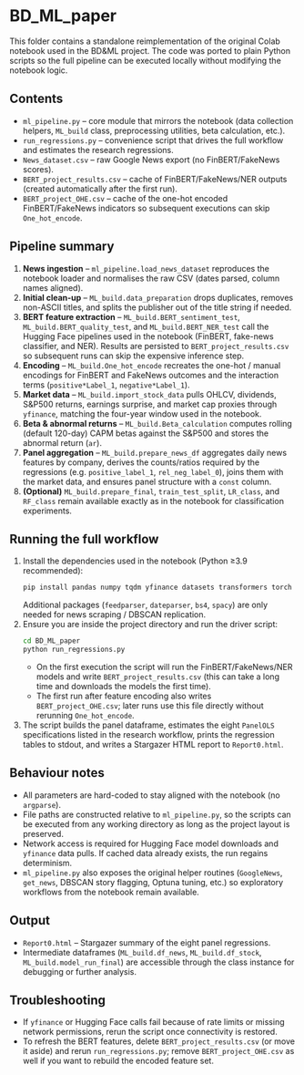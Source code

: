 # BD_ML_paper

This folder contains a standalone reimplementation of the original Colab notebook used in the BD&ML project. The code was ported to plain Python scripts so the full pipeline can be executed locally without modifying the notebook logic.

## Contents
- `ml_pipeline.py` – core module that mirrors the notebook (data collection helpers, `ML_build` class, preprocessing utilities, beta calculation, etc.).
- `run_regressions.py` – convenience script that drives the full workflow and estimates the research regressions.
- `News_dataset.csv` – raw Google News export (no FinBERT/FakeNews scores).
- `BERT_project_results.csv` – cache of FinBERT/FakeNews/NER outputs (created automatically after the first run).
- `BERT_project_OHE.csv` – cache of the one-hot encoded FinBERT/FakeNews indicators so subsequent executions can skip `One_hot_encode`.

## Pipeline summary
1. **News ingestion** – `ml_pipeline.load_news_dataset` reproduces the notebook loader and normalises the raw CSV (dates parsed, column names aligned).
2. **Initial clean-up** – `ML_build.data_preparation` drops duplicates, removes non-ASCII titles, and splits the publisher out of the title string if needed.
3. **BERT feature extraction** – `ML_build.BERT_sentiment_test`, `ML_build.BERT_quality_test`, and `ML_build.BERT_NER_test` call the Hugging Face pipelines used in the notebook (FinBERT, fake-news classifier, and NER). Results are persisted to `BERT_project_results.csv` so subsequent runs can skip the expensive inference step.
4. **Encoding** – `ML_build.One_hot_encode` recreates the one-hot / manual encodings for FinBERT and FakeNews outcomes and the interaction terms (`positive*Label_1`, `negative*Label_1`).
5. **Market data** – `ML_build.import_stock_data` pulls OHLCV, dividends, S&P500 returns, earnings surprise, and market cap proxies through `yfinance`, matching the four-year window used in the notebook.
6. **Beta & abnormal returns** – `ML_build.Beta_calculation` computes rolling (default 120-day) CAPM betas against the S&P500 and stores the abnormal return (`ar`).
7. **Panel aggregation** – `ML_build.prepare_news_df` aggregates daily news features by company, derives the counts/ratios required by the regressions (e.g. `positive_label_1`, `rel_neg_label_0`), joins them with the market data, and ensures panel structure with a `const` column.
8. **(Optional)** `ML_build.prepare_final`, `train_test_split`, `LR_class`, and `RF_class` remain available exactly as in the notebook for classification experiments.

## Running the full workflow
1. Install the dependencies used in the notebook (Python ≥3.9 recommended):
   ```bash
   pip install pandas numpy tqdm yfinance datasets transformers torch optuna linearmodels stargazer statsmodels scikit-learn
   ```
   Additional packages (`feedparser`, `dateparser`, `bs4`, `spacy`) are only needed for news scraping / DBSCAN replication.
2. Ensure you are inside the project directory and run the driver script:
   ```bash
   cd BD_ML_paper
   python run_regressions.py
   ```
   - On the first execution the script will run the FinBERT/FakeNews/NER models and write `BERT_project_results.csv` (this can take a long time and downloads the models the first time).
   - The first run after feature encoding also writes `BERT_project_OHE.csv`; later runs use this file directly without rerunning `One_hot_encode`.
3. The script builds the panel dataframe, estimates the eight `PanelOLS` specifications listed in the research workflow, prints the regression tables to stdout, and writes a Stargazer HTML report to `Report0.html`.

## Behaviour notes
- All parameters are hard-coded to stay aligned with the notebook (no `argparse`).
- File paths are constructed relative to `ml_pipeline.py`, so the scripts can be executed from any working directory as long as the project layout is preserved.
- Network access is required for Hugging Face model downloads and `yfinance` data pulls. If cached data already exists, the run regains determinism.
- `ml_pipeline.py` also exposes the original helper routines (`GoogleNews`, `get_news`, DBSCAN story flagging, Optuna tuning, etc.) so exploratory workflows from the notebook remain available.

## Output
- `Report0.html` – Stargazer summary of the eight panel regressions.
- Intermediate dataframes (`ML_build.df_news`, `ML_build.df_stock`, `ML_build.model_run_final`) are accessible through the class instance for debugging or further analysis.

## Troubleshooting
- If `yfinance` or Hugging Face calls fail because of rate limits or missing network permissions, rerun the script once connectivity is restored.
- To refresh the BERT features, delete `BERT_project_results.csv` (or move it aside) and rerun `run_regressions.py`; remove `BERT_project_OHE.csv` as well if you want to rebuild the encoded feature set.
